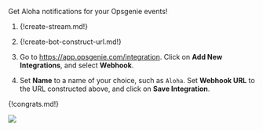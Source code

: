 Get Aloha notifications for your Opsgenie events!

1. {!create-stream.md!}

1. {!create-bot-construct-url.md!}

1. Go to <https://app.opsgenie.com/integration>. Click on
   **Add New Integrations**, and select **Webhook**.

1. Set **Name** to a name of your choice, such as `Aloha`. Set
   **Webhook URL** to the URL constructed above, and click on
   **Save Integration**.

{!congrats.md!}

![](/static/images/integrations/opsgenie/000.png)
